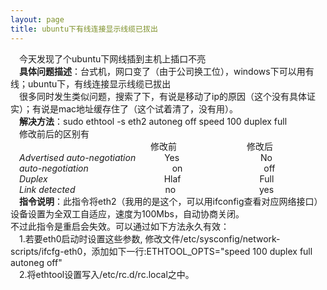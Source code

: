 ```yaml
---
layout: page
title: ubuntu下有线连接显示线缆已拔出
---
```

 
 
&emsp;今天发现了个ubuntu下网线插到主机上插口不亮  
&emsp;**具体问题描述**：台式机，网口变了（由于公司换工位），windows下可以用有线；ubuntu下，有线连接显示线缆已拔出  
&emsp;很多同时发生类似问题，搜索了下，有说是移动了ip的原因（这个没有具体证实）；有说是mac地址缓存住了（这个试着清了，没有用）。  
&emsp;**解决方法**：sudo ethtool -s eth2 autoneg off speed 100 duplex full   
&emsp;修改前后的区别有  
&emsp;&emsp;&emsp;&emsp;&emsp;&emsp;&emsp;&emsp;&emsp;&emsp;&emsp;&emsp;&emsp;&emsp;&emsp;&emsp;修改前&emsp;&emsp;&emsp;&emsp;&emsp;&emsp;&emsp;&emsp;修改后  
&emsp;*Advertised auto-negotiation* &emsp;&emsp;&emsp;Yes &emsp;&emsp;&emsp;&emsp;&emsp;&emsp;&emsp;&emsp;&emsp;No   
&emsp;*auto-negotiation* &emsp;&emsp;&emsp;&emsp;&emsp;&emsp;&emsp;&emsp;&emsp; on &emsp;&emsp;&emsp;&emsp;&emsp;&emsp;&emsp;&emsp;&emsp;off  
&emsp;*Duplex*  &emsp;&emsp;&emsp;&emsp;&emsp;&emsp;&emsp;&emsp;&emsp;&emsp;&emsp;&emsp;&emsp;Hlaf&emsp;&emsp;&emsp;&emsp;&emsp;&emsp;&emsp;&emsp;&emsp;Full  
&emsp;*Link detected* &emsp;&emsp;&emsp;&emsp;&emsp;&emsp;&emsp;&emsp;&emsp;&emsp;no &emsp;&emsp;&emsp;&emsp;&emsp;&emsp;&emsp;&emsp;&emsp; yes   
&emsp;**指令说明**：此指令将eth2（我用的是这个，可以用ifconfig查看对应网络接口）设备设置为全双工自适应，速度为100Mbs，自动协商关闭。  
不过此指令是重启会失效。可以通过如下方法永久有效：  
&emsp;1.若要eth0启动时设置这些参数, 修改文件/etc/sysconfig/network-scripts/ifcfg-eth0，添加如下一行:ETHTOOL_OPTS="speed 100 duplex full autoneg off"  
&emsp;2.将ethtool设置写入/etc/rc.d/rc.local之中。  
